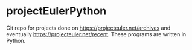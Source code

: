 # projectEulerPython

Git repo for projects done on https://projecteuler.net/archives and eventually https://projecteuler.net/recent. These programs are written
in Python. 
